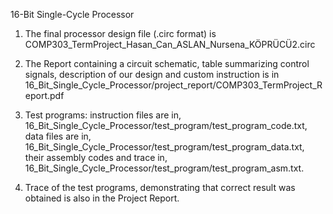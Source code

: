 16-Bit Single-Cycle Processor

1. The final processor design file (.circ format) is 
COMP303_TermProject_Hasan_Can_ASLAN_Nursena_KÖPRÜCÜ2.circ

2. The Report containing a circuit schematic, table summarizing control 
signals, description of our design and custom instruction is in
16_Bit_Single_Cycle_Processor/project_report/COMP303_TermProject_Report.pdf

3. Test programs: instruction files are in,
16_Bit_Single_Cycle_Processor/test_program/test_program_code.txt,
data files are in,
16_Bit_Single_Cycle_Processor/test_program/test_program_data.txt,
their assembly codes and trace in, 
16_Bit_Single_Cycle_Processor/test_program/test_program_asm.txt.

4. Trace of the test programs, demonstrating that correct result was 
obtained is also in the Project Report.
